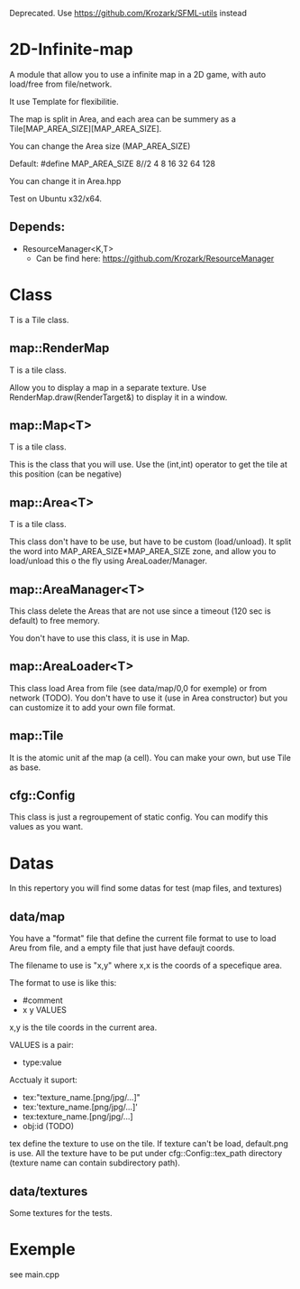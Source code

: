 Deprecated. Use https://github.com/Krozark/SFML-utils instead

2D-Infinite-map
===============

A module that allow you to use a infinite map in a 2D game, with auto load/free from file/network.

It use Template for flexibilitie.

The map is split in Area, and each area can be summery as a Tile[MAP_AREA_SIZE][MAP_AREA_SIZE].

You can change the Area size (MAP_AREA_SIZE)

Default: #define MAP_AREA_SIZE 8//2 4 8 16 32 64 128

You can change it in Area.hpp

Test on Ubuntu x32/x64.

Depends:
--------

* ResourceManager\<K,T\>
    * Can be find here: https://github.com/Krozark/ResourceManager


Class
=====

T is a Tile class.


map::RenderMap<T>
-----------------

T is a tile class.

Allow you to display a map in a separate texture.
Use RenderMap<T>.draw(RenderTarget&) to display it in a window.



map::Map\<T\>
------

T is a tile class.

This is the class that you will use. Use the (int,int) operator to get the tile at this position (can be negative)


map::Area\<T\>
-------

T is a tile class.

This class don't have to be use, but have to be custom (load/unload). It split the word into MAP_AREA_SIZE*MAP_AREA_SIZE zone, and allow you to load/unload this o the fly using AreaLoader/Manager.



map::AreaManager\<T\>
--------------

This class delete the Areas that are not use since a timeout (120 sec is default) to free memory.

You don't have to use this class, it is use in Map<T>.


map::AreaLoader\<T\>
-------------

This class load Area from file (see data/map/0,0 for exemple) or from network (TODO).
You don't have to use it (use in Area<T> constructor) but you can customize it to add your own file format.


map::Tile
----

It is the atomic unit af the map (a cell).
You can make your own, but use Tile as base.


cfg::Config
------

This class is just a regroupement of static config. You can modify this values as you want.


Datas
=====

In this repertory you will find some datas for test (map files, and textures)


data/map
---
You have a "format" file that define the current file format to use to load Areu from file, and a empty file that just have defaujt coords.

The filename to use is "x,y" where x,x is the coords of a specefique area.

The format to use is like this:
* #comment
* x y VALUES

x,y is the tile coords in the current area.

VALUES is a pair:
* type:value

Acctualy it suport:
* tex:"texture_name.[png/jpg/...]"
* tex:'texture_name.[png/jpg/...]'
* tex:texture_name.[png/jpg/...]
* obj:id (TODO)

tex define the texture to use on the tile. If texture can't be load, default.png is use. All the texture have to be put under cfg::Config::tex_path directory (texture name can contain  subdirectory path).


data/textures
-------------

Some textures for the tests.



Exemple
=======

see main.cpp 
